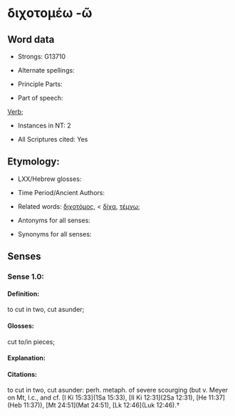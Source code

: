 # διχοτομέω -ῶ

<!-- Status: S2=NeedsFinalCheck -->
<!-- Lexica used for edits:   -->

## Word data

* Strongs: G13710

* Alternate spellings:



* Principle Parts: 


* Part of speech: 

[Verb](http://ugg.readthedocs.io/en/latest/verb.html); 

* Instances in NT: 2

* All Scriptures cited: Yes

## Etymology:  

* LXX/Hebrew glosses: 


* Time Period/Ancient Authors: 


* Related words: [διχοτόμος](), < [δίχα](), [τέμνω]();

* Antonyms for all senses:

* Synonyms for all senses: 


## Senses 


### Sense  1.0: 

#### Definition: 

to cut in two, cut asunder; 

#### Glosses: 

cut to/in pieces; 

#### Explanation: 


#### Citations: 

to cut in two, cut asunder: perh. metaph. of severe scourging (but v. Meyer on Mt, l.c., and cf. [I Ki 15:33](1Sa 15:33), [II Ki 12:31](2Sa 12:31), [He 11:37](Heb 11:37)), [Mt 24:51](Mat 24:51), [Lk 12:46](Luk 12:46).†

